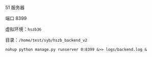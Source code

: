 
51 服务器   

端口 8399   

虚拟环境：`hszb36`    

目录：`/home/test/syb/hszb_backend_v2`  

`nohup python manage.py runserver 0:8399 &>> logs/backend.log &`    


